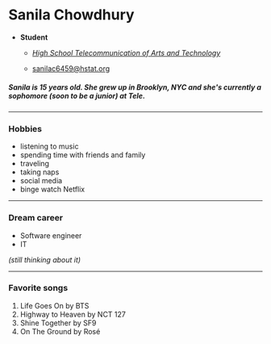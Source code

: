 # Sanila Chowdhury

* **Student**

  *  [_High School Telecommunication of Arts and Technology_](https://www.hstat.org)

  *  sanilac6459@hstat.org

##### Sanila is 15 years old. She grew up in Brooklyn, NYC and she's currently a sophomore (soon to be a junior) at Tele.
---

### Hobbies
  * listening to music
  * spending time with friends and family
  * traveling
  * taking naps
  * social media
  * binge watch Netflix

---

### Dream career
  * Software engineer
  * IT

_(still thinking about it)_

---

### Favorite songs
1. Life Goes On by BTS
2. Highway to Heaven by NCT 127
3. Shine Together by SF9
4. On The Ground by Rosé